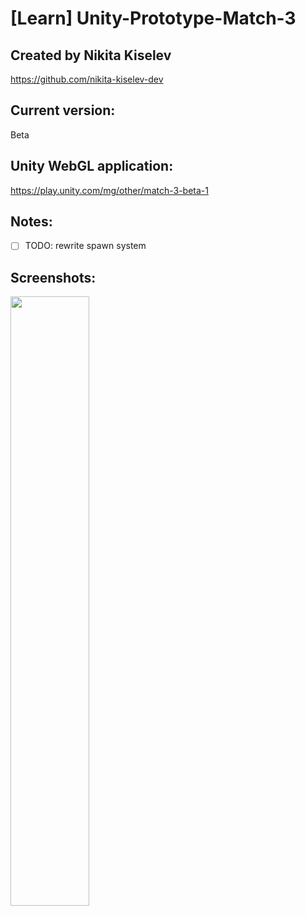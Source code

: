 # [Learn] Unity-Prototype-Match-3
## Created by Nikita Kiselev
https://github.com/nikita-kiselev-dev

## Current version:
Beta

## Unity WebGL application:
https://play.unity.com/mg/other/match-3-beta-1

## Notes:
- [ ] TODO: rewrite spawn system

## Screenshots:
<img src="https://user-images.githubusercontent.com/97218759/230632818-4ab5db77-2a34-4423-a546-7e151924b805.png" width=50% height=50%>
